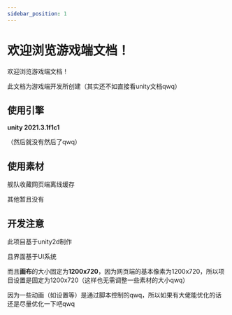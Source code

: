 ```yaml
---
sidebar_position: 1
---
```

# 欢迎浏览游戏端文档！

欢迎浏览游戏端文档！

此文档为游戏端开发所创建（其实还不如直接看unity文档qwq）

## 使用引擎

**unity 2021.3.1f1c1**

（然后就没有然后了qwq）

## 使用素材

舰队收藏网页端离线缓存

其他暂且没有

## 开发注意

此项目基于unity2d制作

且界面基于UI系统

而且**画布**的大小固定为**1200x720**，因为网页端的基本像素为1200x720，所以项目设置是固定为1200x720（这样也无需调整一些素材的大小qwq）

因为一些动画（如设置等）是通过脚本控制的qwq，所以如果有大佬能优化的话还是尽量优化一下吧qwq
